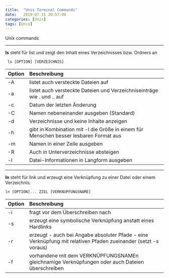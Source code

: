 ```yaml
---
title:  "Unix Terminal Commands"
date:   2019-07-31 20:57:00
categories: [Unix]
tags: [Unix]
---
```


Unix commands

***

**ls** steht für list und zeigt den Inhalt eines Verzeichnisses bzw. Ordners an

```
 ls [OPTION] [VERZEICHNIS] 
```

| Option        | Beschreibung  | 
| ------------- |:-------------
| -A            | listet auch versteckte Dateien auf  
| -a            | listet auch versteckte Dateien und Verzeichniseinträge wie . und .. auf     |  
| -c            | Datum der letzten Änderung     
| -C            | Namen nebeneinander ausgeben (Standard)      
| -d            | Verzeichnisse und keine Inhalte anzeigen      
| -h            | gibt in Kombination mit -l die Größe in einem für Menschen besser lesbaren Format aus       
| -m            | Namen in einer Zeile ausgeben       
| -R            | Auch in Unterverzeichnisse absteigen     
| -l            | Datei-Informationen in Langform ausgeben      |  

---

**ln** steht für link und erzeugt eine Verknüpfung zu einer Datei oder einem Verzeichnis. 

```
ln [OPTION]... ZIEL [VERKNÜPFUNGSNAME] 
``` 

| Option        | Beschreibung  | 
| ------------- |:-------------
| -i            | fragt vor dem Überschreiben nach
| -s            | erzeugt eine symbolische Verknüpfung anstatt eines Hardlinks     |  
| -r            | erzeugt - auch bei Angabe absoluter Pfade - eine Verknüpfung mit relativen Pfaden zueinander (setzt -s voraus)
| -f            | vorhandene mit dem VERKNÜPFUNGSNAMEn gleichnamige Verknüpfungen oder auch Dateien überschreiben
    
